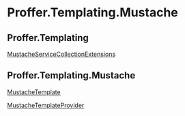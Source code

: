 # Proffer.Templating.Mustache

## Proffer.Templating

[MustacheServiceCollectionExtensions](./proffer.templating.mustacheservicecollectionextensions.md)

## Proffer.Templating.Mustache

[MustacheTemplate](./proffer.templating.mustache.mustachetemplate.md)

[MustacheTemplateProvider](./proffer.templating.mustache.mustachetemplateprovider.md)
